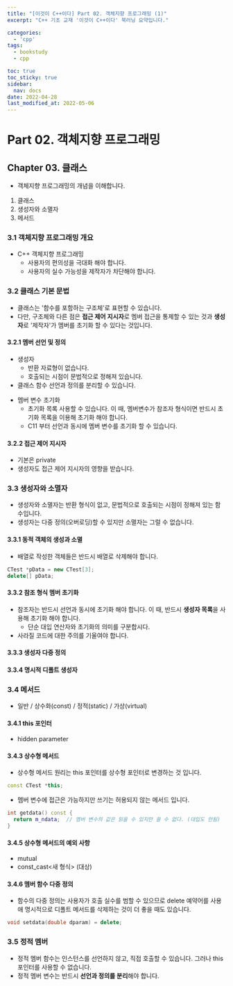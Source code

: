 ```yaml
---
title: "[이것이 C++이다] Part 02. 객체지향 프로그래밍 (1)"
excerpt: "C++ 기초 교재 '이것이 C++이다' 북러닝 요약입니다."

categories:
  - 'cpp'
tags:
  - bookstudy
  - cpp

toc: true
toc_sticky: true
sidebar:
  nav: docs
date: 2022-04-28
last_modified_at: 2022-05-06
---
```


# Part 02. 객체지향 프로그래밍 

## Chapter 03. 클래스 

* 객체지향 프로그래밍의 개념을 이해합니다.

1. 클래스
2. 생성자와 소멸자
3. 메서드

### 3.1 객체지향 프로그래밍 개요

* C++ 객체지향 프로그래밍
  * 사용자의 편의성을 극대화 해야 합니다.
  * 사용자의 실수 가능성을 제작자가 차단해야 합니다.

### 3.2 클래스 기본 문법

* 클래스는 '함수를 포함하는 구조체'로 표현할 수 있습니다.
* 다만, 구조체와 다른 점은 **접근 제어 지시자**로 멤버 접근을 통제할 수 있는 것과 **생성자**로 '제작자'가 멤버를 초기화 할 수 있다는 것입니다.

#### 3.2.1 멤버 선언 및 정의

* 생성자 
  * 반환 자료형이 없습니다. 
  * 호출되는 시점이 문법적으로 정해져 있습니다.
* 클래스 함수 선언과 정의를 분리할 수 있습니다.
<script src="https://gist.github.com/pine939/4ce891be5309192523c35b32a3857340.js"></script>

* 멤버 변수 초기화
  * 초기화 목록 사용할 수 있습니다. 이 때, 멤버변수가 참조자 형식이면 반드시 초기화 목록을 이용해 초기화 해야 합니다.
  <script src="https://gist.github.com/pine939/4e202958c1712008524a20201122a20f.js"></script>
  * C11 부터 선언과 동시에 멤버 변수를 초기화 할 수 있습니다.

#### 3.2.2 접근 제어 지시자

* 기본은 private
* 생성자도 접근 제어 지시자의 영향을 받습니다.

### 3.3 생성자와 소멸자

* 생성자와 소멸자는 반환 형식이 없고, 문법적으로 호출되는 시점이 정해져 있는 함수입니다.
* 생성자는 다중 정의(오버로딩)할 수 있지만 소멸자는 그럴 수 없습니다.

#### 3.3.1 동적 객체의 생성과 소멸

* 배열로 작성한 객체들은 반드시 배열로 삭제해야 합니다.
```cpp
CTest *pData = new CTest[3];
delete[] pData;
```

#### 3.3.2 참조 형식 멤버 초기화

* 참조자는 반드시 선언과 동시에 초기화 해야 합니다. 이 때, 반드시 **생성자 목록**을 사용해 초기화 해야 합니다.
  * 단순 대입 연산자와 초기화의 의미를 구분합시다.
* 사라질 코드에 대한 주의를 기울여야 합니다.
<script src="https://gist.github.com/pine939/12ac4cfe19d04914ca91c8dbdc3b14da.js"></script>

#### 3.3.3 생성자 다중 정의 

#### 3.3.4 명시적 디폴트 생성자

### 3.4 메서드 

* 일반 / 상수화(const) / 정적(static) / 가상(virtual)

#### 3.4.1 this 포인터

* hidden parameter 

#### 3.4.3 상수형 메서드

* 상수형 메서드 원리는 this 포인터를 상수형 포인터로 변경하는 것 입니다.
```cpp
const CTest *this;
```
* 멤버 변수에 접근은 가능하지만 쓰기는 허용되지 않는 메서드 입니다.
```cpp
int getdata() const { 
  return m_ndata;  // 멤버 변수의 값은 읽을 수 있지만 쓸 수 없다. (대입도 안됨)
}
```

#### 3.4.5 상수형 메서드의 예외 사항 

* mutual
* const_cast<새 형식> (대상)

#### 3.4.6 멤버 함수 다중 정의

* 함수의 다중 정의는 사용자가 호출 실수를 범할 수 있으므로 delete 예약어를 사용애 명시적으로 디폴트 메서드를 삭제하는 것이 더 좋을 때도 있습니다.
```cpp
void setdata(double dparam) = delete;
```

### 3.5 정적 멤버

* 정적 멤버 함수는 인스턴스를 선언하지 않고, 직접 호출할 수 있습니다. 그러나 this 포인터를 사용할 수 없습니다.
* 정적 멤버 변수는 반드시 **선언과 정의를 분리**해야 합니다.